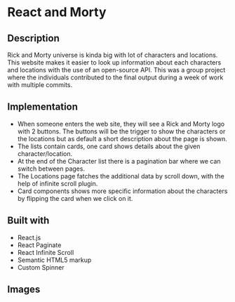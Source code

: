 # React and Morty

## Description

Rick and Morty universe is kinda big with lot of characters and locations. This website makes it easier to look up information about each characters and locations with the use of an open-source API.
This was a group project where the individuals contributed to the final output during a week of work with multiple commits.

## Implementation

- When someone enters the web site, they will see a Rick and Morty logo with 2 buttons. The buttons will be the trigger to show the characters or the locations but as default a short description about the page is shown.
- The lists contain cards, one card shows details about the given character/location.
- At the end of the Character list there is a pagination bar where we can switch between pages.
- The Locations page fatches the additional data by scroll down, with the help of infinite scroll plugin.
- Card components shows more specific information about the characters by flipping the card when we click on it.

## Built with

- React.js
- React Paginate
- React Infinite Scroll
- Semantic HTML5 markup
- Custom Spinner

## Images